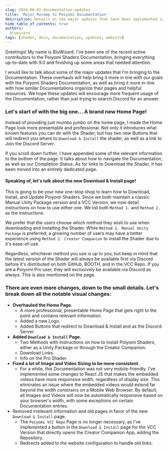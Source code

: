 ```yaml
---
slug: 2024-06-01-documentation-updates
title: 'Major Revamp to Poiyomi Documentation'
description: Details on the major updates that have been implemented in the Poiyomi Documentation
hide_table_of_contents: true
authors:
  bluwizard
tags: [shader, docs, documentation, updates, website]
---
```


Greetings! My name is BluWizard. I've been one of the recent active contributors to the Poiyomi Shaders Documentation, bringing everything up-to-date with 9.0 and finishing up some areas that needed attention.

I would like to talk about some of the major updates that I'm bringing to the Documentation. These overhauls will help bring it more in line with our goals with the Poiyomi Shaders Documentation, as well as bring it more in-line with how similar Documentations organize their pages and helpful resources. We hope these updates will encourage more frequent usage of the Documentation, rather than just trying to search Discord for an answer.

### Let's start of with the big one... A brand new Home Page!

Instead of providing just mumbo jumbo on the home page, I made the Home Page look more presentable and professional. Not only it introduces what known features you can do with the Shader, but has two new Buttons that will redirect you where to `Download & Install` the shader, as well as a link to Join the Discord Server.

If you scroll down further, I have appended some of the relevant information to the bottom of the page. It talks about how to navigate the Documentation, as well as our Completion Status. As for links to Download the Shader, it has been moved into an entirely dedicated page.

#### Speaking of, let's talk about the new Download & Install page!

This is going to be your new one-stop shop to learn how to Download, Install, and Update Poiyomi Shaders. Since we both maintain a classic Manual Unity Package version and a VCC Version, we now detail instructions on how to use either one. We list both `Method 1.` and `Method 2.` as the instructions.

We prefer that the users choose which method they wish to use when downloading and installing the Shader. While `Method 1. Manual Unity Package` is preferred, a growing number of users may have a better experience using `Method 2. Creator Companion` to install the Shader due to it's ease-of-use.

Regardless, whichever method you use is up to you, but keep in mind that the latest version of the Shader will always be available first via Discord before it's distributed on both GitHub, BOOTH, and in the VCC Repo. If you are a Poiyomi Pro user, they will exclusively be available via Discord as always. This is also mentioned on the page.

### There are even more changes, down to the small details. Let's break down all the notable visual changes:
- **Overhauled the Home Page.**
    - A more professional, presentable Home Page that gets right to the point and contains relevant information.
    - Added a new Logo.
    - Added Buttons that redirect to Download & Install and as the Discord Server.
- **Added `Download & Install` Page.**
    - Two Methods with Instructions on how to install Poiyomi Shaders, either as a Unity Package or through the Creator Companion.
    - Download Links.
    - Info on the Pro Shader.
- **Fixed a lot of Image and Video Sizing to be more consistent.**
    - For a while, this Documentation was not very mobile-friendly. I've implemented some changes to React JS that makes the embedded videos have more responsive width, regardless of display size. This eliminates an issue where the embedded videos would extend far beyond the width constrains on a Mobile Web Browser. By default, all Images and Videos will now be automatically responsive based on your browser's width, with some exceptions on certain Documentation entries.
- Removed irrelevant information and old pages in favor of the new `Download & Install` page.
    - The `Poiyomi VCC Repo` Page is no longer necessary, as I've implemented a button in the `Download & Install` page for the VCC Version that directly opens the Creator Companion App, adding the Repository.
    - Redirects added to the website configuration to handle old links.